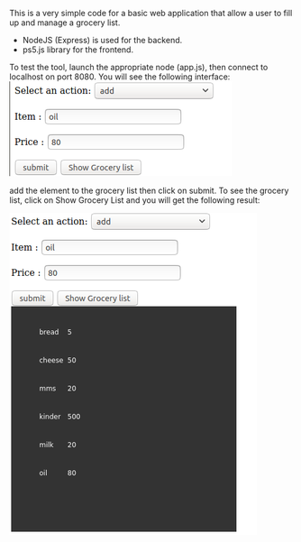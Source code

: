 This is a very simple code for a basic web application that allow a user to fill up and manage a grocery list.
- NodeJS (Express) is used for the backend. 
- ps5.js library for the frontend. 

To test the tool, launch the appropriate node (app.js), then connect to localhost on port 8080. 
You will see the following interface: 
![Image of interface](interface.png)

add the element to the grocery list then click on submit. 
To see the grocery list, click on Show Grocery List and you will get the following result: 

![Image of List](list.png)

